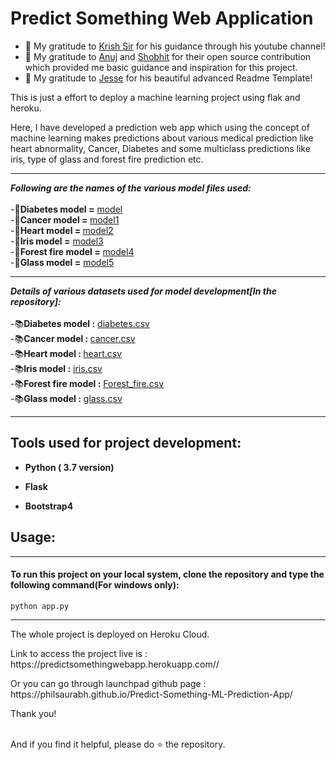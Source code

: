 # Predict Something Web Application

- 👯 My gratitude to [Krish Sir](https://github.com/krishnaik06) for his guidance through his youtube channel!
- 👯 My gratitude to [Anuj](https://github.com/anujvyas?tab=repositories) and [Shobhit](https://github.com/shobhitsrivastava-ds) for their open source contribution which provided me basic guidance and inspiration for this project.
- 👯 My gratitude to [Jesse](https://github.com/codeSTACKr) for his beautiful advanced Readme Template!
<p> This is just a effort to deploy a machine learning project using flak and heroku.</p>
<p>Here, I have developed a prediction web app which using the concept of machine learning makes predictions about various medical prediction like heart abnormality, Cancer, Diabetes and some multiclass predictions like iris, type of glass and forest fire prediction etc.</p>

<hr>

_**Following are the names of the various model files used:**_
<br>
<br>
-📕<b>Diabetes model =</b>  [model](https://github.com/philsaurabh/Predict-Something-ML-Prediction-App/blob/master/model.py) 
<br>
-📕<b>Cancer model = </b>  [model1](https://github.com/philsaurabh/Predict-Something-ML-Prediction-App/blob/master/model1.py)
<br>
-📕<b>Heart model = </b>  [model2](https://github.com/philsaurabh/Predict-Something-ML-Prediction-App/blob/master/model2.py)
<br>
-📕<b>Iris model =</b> [model3](https://github.com/philsaurabh/Predict-Something-ML-Prediction-App/blob/master/model3.py) 
<br>
-📕<b>Forest fire model =</b> [model4](https://github.com/philsaurabh/Predict-Something-ML-Prediction-App/blob/master/model4.py)
<br>
-📕<b>Glass model =</b> [model5](https://github.com/philsaurabh/Predict-Something-ML-Prediction-App/blob/master/model5.py)

<hr>

_**Details of various datasets used for model development[In the repository]:**_
<br>
<br>
-📚<b>Diabetes model :</b>  [diabetes.csv](https://github.com/philsaurabh/Predict-Something-ML-Prediction-App/blob/master/diabetes.csv) 
<br>
-📚<b>Cancer model : </b>  [cancer.csv](https://github.com/philsaurabh/Predict-Something-ML-Prediction-App/blob/master/cancer.csv)
<br>
-📚<b>Heart model : </b>  [heart.csv](https://github.com/philsaurabh/Predict-Something-ML-Prediction-App/blob/master/heart.csv)
<br>
-📚<b>Iris model :</b> [iris.csv](https://github.com/philsaurabh/Predict-Something-ML-Prediction-App/blob/master/iris.csv) 
<br>
-📚<b>Forest fire model :</b> [Forest_fire.csv](https://github.com/philsaurabh/Predict-Something-ML-Prediction-App/blob/master/Forest_fire.csv)
<br>
-📚<b>Glass model :</b> [glass.csv](https://github.com/philsaurabh/Predict-Something-ML-Prediction-App/blob/master/glass.csv)

<hr>

## Tools used for project development: 
<ul>
<li><p><b>Python ( 3.7 version)</b></p></li>
<li><p><b>Flask</b></p></li>
<li><p><b>Bootstrap4</b></p></li>
</ul>

## Usage:
<hr>
 <h4> To run this project on your local system, clone the repository and type the following command(For windows only): </h3>
 
 ```
 python app.py
 ```
  
  <hr>
  
  <p> The whole project is deployed on Heroku Cloud.
  
 <p> Link to access the project live is : https://predictsomethingwebapp.herokuapp.com// </p>
 <p> Or you can go through launchpad github page : https://philsaurabh.github.io/Predict-Something-ML-Prediction-App/</p>
  <p> Thank you!</p><br/>
  And if you find it helpful, please do ⭐ the repository.
  
